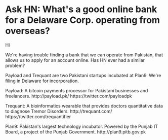 # Ask HN: What's a good online bank for a Delaware Corp. operating from overseas?

Hi<p>We&#x27;re having trouble finding a bank that we can operate from Pakistan, that allows us to apply for an account online. Has HN ever had a similar problem?<p>Payload and Trequant are two Pakistani startups incubated at Plan9. We&#x27;re filing in Delaware for incorporation.<p>Payload: A bitcoin payments processor for Pakistani businesses and freelancers.
http:&#x2F;&#x2F;payload.pk&#x2F;
https:&#x2F;&#x2F;twitter.com&#x2F;payloadpk<p>Trequant: A bioinformatics wearable that provides doctors quantitative data to diagnose Tremor Disorders.
http:&#x2F;&#x2F;trequant.com&#x2F;
https:&#x2F;&#x2F;twitter.com&#x2F;trequantifier<p>Plan9: Pakistan&#x27;s largest technology incubator. Powered by the Punjab IT Board, a project of the Punjab Government.
http:&#x2F;&#x2F;plan9.pitb.gov.pk
